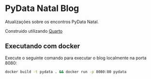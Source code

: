 # PyData Natal Blog

Atualizações sobre os encontros PyData Natal. 

Construido utilizando [Quarto](https://quarto.org/)

## Executando com docker

Execute o seguinte comando para executar o blog localmente na porta 8080:

```bash
docker build -t pydata . && docker run -p 8080:80 pydata
```
